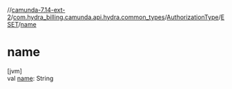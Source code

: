//[camunda-7.14-ext-2](../../../../index.md)/[com.hydra_billing.camunda.api.hydra.common_types](../../index.md)/[AuthorizationType](../index.md)/[ESET](index.md)/[name](name.md)

# name

[jvm]\
val [name](name.md): String
